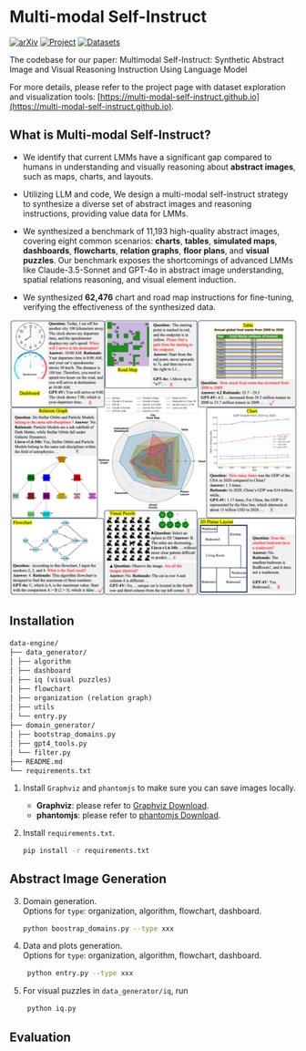 
# Multi-modal Self-Instruct
[![arXiv](https://img.shields.io/badge/arXiv-Paper-b31b1b.svg)](https://github.com/zwq2018/Multi-modal-Self-instruct)
[![Project](https://img.shields.io/badge/Project-Website-blue.svg)](https://multi-modal-self-instruct.github.io)
[![Datasets](https://img.shields.io/badge/HuggingFace-Datasets-orange.svg)](https://huggingface.co/datasets/your_dataset_name)


The codebase for our paper: Multimodal Self-Instruct: Synthetic Abstract Image and Visual Reasoning Instruction Using Language Model

For more details, please refer to the project page with dataset exploration and visualization tools: [https://multi-modal-self-instruct.github.io](https://multi-modal-self-instruct.github.io).



## What is Multi-modal Self-Instruct?
- We identify that current LMMs have a significant gap compared to humans in understanding and visually reasoning about **abstract images**, such as maps, charts, and layouts. 

- Utilizing LLM and code, We design a multi-modal self-instruct strategy to synthesize a diverse set of abstract images and reasoning instructions, providing value data for LMMs.

- We synthesized a benchmark of 11,193 high-quality abstract images, covering eight common scenarios: **charts**, **tables**, **simulated maps**, **dashboards**, **flowcharts**, **relation graphs**, **floor plans**, and **visual puzzles**. Our benchmark exposes the shortcomings of advanced LMMs like Claude-3.5-Sonnet and GPT-4o in abstract image understanding, spatial relations reasoning, and visual element induction.

- We synthesized **62,476** chart and road map instructions for fine-tuning, verifying the effectiveness of the synthesized data.
  
![Our Benchmark](fig/figure1_final.png)


## Installation

```text
data-engine/
├── data_generator/
│ ├── algorithm
│ ├── dashboard
│ ├── iq (visual puzzles)
│ ├── flowchart
│ ├── organization (relation graph)
│ ├── utils
│ └── entry.py
├── domain_generator/
│ ├── bootstrap_domains.py
│ ├── gpt4_tools.py
│ └── filter.py
├── README.md
└── requirements.txt
```

1. Install `Graphviz` and `phantomjs` to make sure you can save images locally.
   
   - **Graphviz**: please refer to [Graphviz Download](https://graphviz.org/download/).
   - **phantomjs**: please refer to [phantomjs Download](https://phantomjs.org/download.html).

2. Install `requirements.txt`.
    ```bash
    pip install -r requirements.txt
    ```
## Abstract Image Generation
3. Domain generation.  
   Options for `type`: organization, algorithm, flowchart, dashboard.
    ```bash
    python boostrap_domains.py --type xxx
    ```
   
4. Data and plots generation.  
   Options for `type`: organization, algorithm, flowchart, dashboard.
   ```bash
    python entry.py --type xxx
    ```

5. For visual puzzles in `data_generator/iq`, run
   ```bash
    python iq.py
    ```

## Evaluation


